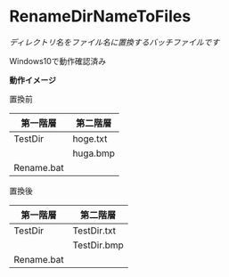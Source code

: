# RenameDirNameToFiles

*ディレクトリ名をファイル名に置換するバッチファイルです*

Windows10で動作確認済み

**動作イメージ**

置換前

| 第一階層 | 第二階層  | 
|-----------|-------------|
| TestDir | hoge.txt  |
|  | huga.bmp |
| Rename.bat |  |

置換後

| 第一階層 | 第二階層  |
|-----------|-------------|
| TestDir | TestDir.txt  |
|  | TestDir.bmp |
| Rename.bat |  |
